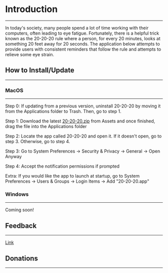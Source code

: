 # Introduction
--------------
In today's society, many people spend a lot of time working with their computers, often leading to eye fatigue. Fortunately, there is a helpful trick known as the 20-20-20 rule where a person, for every 20 minutes, looks at something 20 feet away for 20 seconds. The application below attempts to provide users with consistent reminders that follow the rule and attempts to relieve some eye strain.

## How to Install/Update
-----------------
### MacOS
---------
Step 0: If updating from a previous version, uninstall 20-20-20 by moving it from the Applications folder to Trash. Then, go to step 1. 

Step 1: Download the latest [20-20-20.zip](https://github.com/tonyh4156/20-20-20/releases/) from Assets and once finished, drag the file into the Applications folder

Step 2: Locate the app called 20-20-20 and open it. If it doesn't open, go to step 3. Otherwise, go to step 4.

Step 3: Go to System Preferences -> Security & Privacy -> General -> Open Anyway

Step 4: Accept the notification permissions if prompted

Extra: If you would like the app to launch at startup, go to System Preferences -> Users & Groups -> Login Items -> Add "20-20-20.app"

### Windows
-----------
Coming soon!

## Feedback
-----------
[Link](https://forms.gle/QHAoygp3P2bHDZMx5)

## Donations
------------
